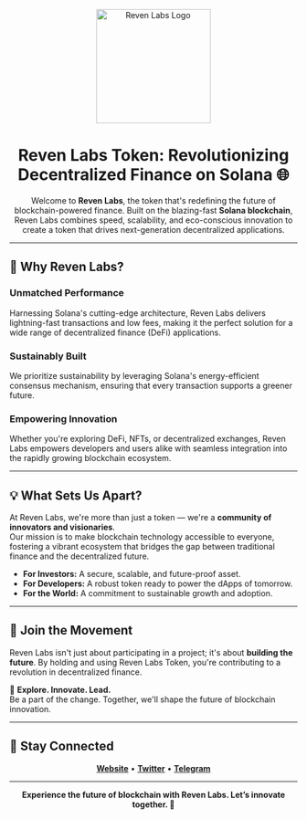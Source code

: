 <p align="center">
  <img src="https://revenlabs.fun/src/png/nav-avatar.png" alt="Reven Labs Logo" width="200" />
</p>

<h1 align="center">Reven Labs Token: Revolutionizing Decentralized Finance on Solana 🌐</h1>

<p align="center">
  Welcome to <strong>Reven Labs</strong>, the token that's redefining the future of blockchain-powered finance. Built on the blazing-fast <strong>Solana blockchain</strong>, Reven Labs combines speed, scalability, and eco-conscious innovation to create a token that drives next-generation decentralized applications.
</p>

---

## 🚀 Why Reven Labs?  

### **Unmatched Performance**
Harnessing Solana's cutting-edge architecture, Reven Labs delivers lightning-fast transactions and low fees, making it the perfect solution for a wide range of decentralized finance (DeFi) applications.

### **Sustainably Built**
We prioritize sustainability by leveraging Solana's energy-efficient consensus mechanism, ensuring that every transaction supports a greener future.

### **Empowering Innovation**
Whether you're exploring DeFi, NFTs, or decentralized exchanges, Reven Labs empowers developers and users alike with seamless integration into the rapidly growing blockchain ecosystem.

---

## 💡 What Sets Us Apart?  

At Reven Labs, we're more than just a token — we're a **community of innovators and visionaries**.  
Our mission is to make blockchain technology accessible to everyone, fostering a vibrant ecosystem that bridges the gap between traditional finance and the decentralized future.

- **For Investors:** A secure, scalable, and future-proof asset.
- **For Developers:** A robust token ready to power the dApps of tomorrow.
- **For the World:** A commitment to sustainable growth and adoption.

---

## 🌟 Join the Movement  

Reven Labs isn't just about participating in a project; it's about **building the future**. By holding and using Reven Labs Token, you're contributing to a revolution in decentralized finance.  

🔗 **Explore. Innovate. Lead.**  
Be a part of the change. Together, we'll shape the future of blockchain innovation.

---

## 🔗 Stay Connected  

<p align="center">
  <a href="[https://revenlabs.fun/](https://revenlabs.fun/)"><strong>Website</strong></a> • 
  <a href="[https://x.com/RevenLabsFun](https://x.com/RevenLabsFun)"><strong>Twitter</strong></a> • 
  <a href="[https://t.me/RevenLabsfun](https://t.me/RevenLabsfun)"><strong>Telegram</strong></a>
</p>

---

<p align="center">
  <strong>Experience the future of blockchain with Reven Labs. Let’s innovate together. 🚀</strong>
</p>
